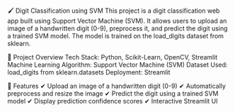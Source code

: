 🖌️ Digit Classification using SVM
This project is a digit classification web app built using Support Vector Machine (SVM). 
It allows users to upload an image of a handwritten digit (0-9), preprocess it, and predict the digit using a trained SVM model. 
The model is trained on the load_digits dataset from sklearn.

🚀 Project Overview
Tech Stack: Python, Scikit-Learn, OpenCV, Streamlit
Machine Learning Algorithm: Support Vector Machine (SVM)
Dataset Used: load_digits from sklearn.datasets
Deployment: Streamlit

📌 Features
✔ Upload an image of a handwritten digit (0-9)
✔ Automatically preprocess and resize the image
✔ Predict the digit using a trained SVM model
✔ Display prediction confidence scores
✔ Interactive Streamlit UI
